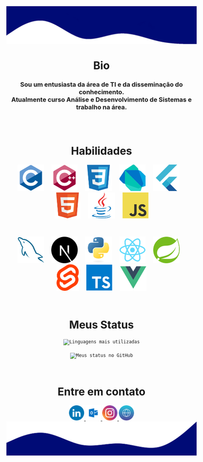 <html>
   <body>
   <a href="#">
      <img align="center" src="./assets/top.png" alt="My Github Stats">
   </a>

   <h1 align="center">Bio</h1>
   <h3 align="center">
      Sou um entusiasta da área de TI e da disseminação do conhecimento.
      <br />
      Atualmente curso Análise e Desenvolvimento de Sistemas e trabalho na área.
   </h3>
   <br /><br />

   <h1 align="center">Habilidades</h1>
   <p align="center">
      <code><img height="70" title="C" src="./assets/c.svg"></code> &nbsp; &nbsp;
      <code><img height="70" title="C++" src="./assets/cpp.svg"></code> &nbsp; &nbsp;
      <code><img height="70" title="CSS3" src="./assets/css.svg"></code> &nbsp; &nbsp;
      <code><img height="70" title="Dart" src="./assets/dart.svg"></code> &nbsp; &nbsp;
      <code><img height="70" title="Flutter" src="./assets/flutter.svg"></code> &nbsp; &nbsp;
      <code><img height="70" title="HTML5" src="./assets/html.svg"></code> &nbsp; &nbsp;
      <code><img height="70" title="Java" src="./assets/java.svg"></code> &nbsp; &nbsp;
      <code><img height="70" title="JavaScript" src="./assets/js.svg"></code>
   </p>
   <br />
   <p align="center">
      <code><img height="70" title="MySQL" src="./assets/mysql.svg"></code> &nbsp; &nbsp;
      <code><img height="70" title="Next.js" src="./assets/next.svg"></code> &nbsp; &nbsp;
      <code><img height="70" title="Python" src="./assets/python.svg"></code> &nbsp; &nbsp;
      <code><img height="70" title="React" src="./assets/react.svg"></code> &nbsp; &nbsp;
      <code><img height="70" title="Spring Boot" src="./assets/spring.svg"></code> &nbsp; &nbsp;
      <code><img height="70" title="Svelte" src="./assets/svelte.svg"></code> &nbsp; &nbsp;
      <code><img height="70" title="TypeScript" src="./assets/typescript.svg"></code> &nbsp; &nbsp;
      <code><img height="70" title="Vue.js" src="./assets/vue.svg"></code>
   </p>
   <br />

   <div align="center">
      <h1>Meus Status</h1>
      <code><img align="center" src="https://github-readme-stats-alpha-ashen.vercel.app/api/top-langs/?username=heltonricardo&layout=compact&theme=gotham" alt="Linguagens mais utilizadas"></code>
      <br /><br />
      <code><img align="center" src="https://github-readme-stats-alpha-ashen.vercel.app/api?username=heltonricardo&count_private=true&show_icons=true&hide=issues&theme=gotham" alt="Meus status no GitHub"></code>
      </p>
   </div>

   <br />

   <h1 align="center">Entre em contato</h1>
   <div align="center">
      <a target="_blank" href="https://www.linkedin.com/in/heltonricardo/">
         <img src="./assets/linkedin.svg" width="40" height="40"/>
      </a>
      <a target="_blank" href="mailto:helton_ricardo13@hotmail.com">
         <img src="./assets/outlook.svg" width="40" height="40"/>
      </a>
      <a target="_blank" href="https://www.instagram.com/helton.x/">
         <img src="./assets/instagram.svg" width="40" height="40"/>
      </a>
      <a target="_blank" href="https://heltonricardo.github.io/">
         <img src="./assets/website.svg" width="40" height="40"/>
      </a>
   </div>

   <a href="#">
      <img align="center" src="./assets/bottom.png" alt="My Github Stats">
   </a>
   </body>
</html>
